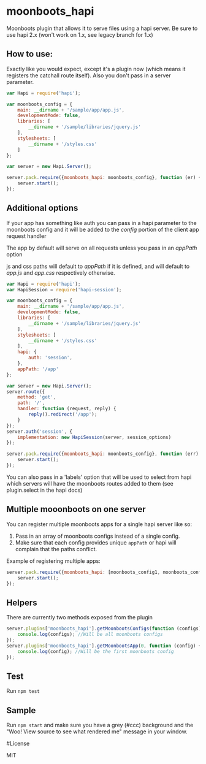 # moonboots_hapi

Moonboots plugin that allows it to serve files using a hapi server.
Be sure to use hapi 2.x (won't work on 1.x, see legacy branch for 1.x)

## How to use:

Exactly like you would expect, except it's a plugin now (which means it
registers the catchall route itself).  Also you don't pass in a server
parameter.

```js
var Hapi = require('hapi');

var moonboots_config = {
    main: __dirname + '/sample/app/app.js',
    developmentMode: false,
    libraries: [
        __dirname + '/sample/libraries/jquery.js'
    ],
    stylesheets: [
        __dirname + '/styles.css'
    ]
};

var server = new Hapi.Server();

server.pack.require({moonboots_hapi: moonboots_config}, function (er) {
    server.start();
});
```

## Additional options

If your app has something like auth you can pass in a hapi parameter to
the moonboots config and it will be added to the _config_ portion of the
client app request handler

The app by default will serve on all requests unless you pass in an
_appPath_ option

js and css paths will default to _appPath_ if it is defined, and will
default to _app.js_ and _app.css_ respectively otherwise.

```js
var Hapi = require('hapi');
var HapiSession = require('hapi-session');

var moonboots_config = {
    main: __dirname + '/sample/app/app.js',
    developmentMode: false,
    libraries: [
        __dirname + '/sample/libraries/jquery.js'
    ],
    stylesheets: [
        __dirname + '/styles.css'
    ],
    hapi: {
        auth: 'session',
    },
    appPath: '/app'
};

var server = new Hapi.Server();
server.route({
    method: 'get',
    path: '/',
    handler: function (request, reply) {
        reply().redirect('/app');
    }
});
server.auth('session', {
    implementation: new HapiSession(server, session_options)
});

server.pack.require({moonboots_hapi: moonboots_config}, function (err) {
    server.start();
});
```

You can also pass in a 'labels' option that will be used to select from
hapi which servers will have the moonboots routes added to them (see
plugin.select in the hapi docs)

## Multiple mooonboots on one server

You can register multiple moonboots apps for a single hapi server like so:

1. Pass in an array of moonboots configs instead of a single config.
2. Make sure that each config provides unique `appPath` or hapi will complain that the paths conflict.

Example of registering multiple apps:

```js
server.pack.require({moonboots_hapi: [moonboots_config1, moonboots_config2]}, function (er) {
    server.start();
});
```

## Helpers

There are currently two methods exposed from the plugin

```js
server.plugins['moonboots_hapi'].getMoonbootsConfigs(function (configs) {
    console.log(configs); //Will be all moonboots configs
});
server.plugins['moonboots_hapi'].getMoonbootsApp(0, function (config) {
    console.log(config); //Will be the first moonboots config
});
```

## Test

Run `npm test`

## Sample

Run `npm start` and make sure you have a grey (#ccc) background and the
"Woo! View source to see what rendered me" message in your window.

#License

MIT
